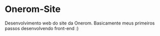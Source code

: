 # Onerom-Site
Desenvolvimento web do site da Onerom. Basicamente meus primeiros passos desenvolvendo front-end :)
